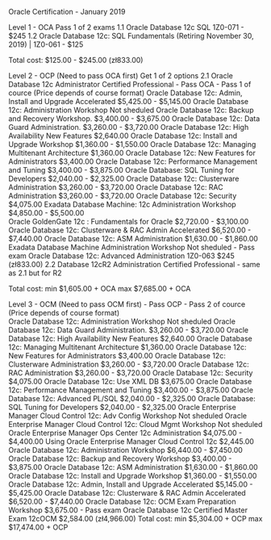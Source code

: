 Oracle Certification - January 2019


Level 1 - OCA
 Pass 1 of 2 exams
  1.1 Oracle Database 12c SQL 1Z0-071 - $245 
  1.2 Oracle Database 12c: SQL Fundamentals (Retiring November 30, 2019) | 1Z0-061 - $125

Total cost: $125.00 - $245.00 (zł833.00)

Level 2 - OCP (Need to pass OCA first)
  Get 1 of 2 options
  2.1 Oracle Database 12c Administrator Certified Professional
    - Pass OCA
    - Pass 1 of cource (Price depends of course format)
        Oracle Database 12c: Admin, Install and Upgrade Accelerated  $5,425.00 - $5,145.00
        Oracle Database 12c: Administration Workshop                 Not sheduled
        Oracle Database 12c: Backup and Recovery Workshop.           $3,400.00 - $3,675.00
        Oracle Database 12c: Data Guard Administration.              $3,260.00 - $3,720.00
        Oracle Database 12c: High Availability New Features          $2,640.00
        Oracle Database 12c: Install and Upgrade Workshop            $1,360.00 - $1,550.00
        Oracle Database 12c: Managing Multitenant Architecture       $1,360.00
        Oracle Database 12c: New Features for Administrators         $3,400.00
        Oracle Database 12c: Performance Management and Tuning       $3,400.00 - $3,875.00
        Oracle Database: SQL Tuning for Developers                   $2,040.00 - $2,325.00
        Oracle Database 12c: Clusterware Administration              $3,260.00 - $3,720.00
        Oracle Database 12c: RAC Administration                      $3,260.00 - $3,720.00
        Oracle Database 12c: Security                                $4,075.00
        Exadata Database Machine: 12c Administration Workshop        $4,850.00 - $5,500.00       
        Oracle GoldenGate 12c : Fundamentals for Oracle              $2,720.00 - $3,100.00
        Oracle Database 12c: Clusterware & RAC Admin Accelerated     $6,520.00 - $7,440.00
        Oracle Database 12c: ASM Administration                      $1,630.00 - $1,860.00
        Exadata Database Machine Administration Workshop             Not sheduled
    - Pass exam
       Oracle Database 12c: Advanced Administration 1Z0-063          $245 (zł833.00)
  2.2 Database 12cR2 Administration Certified Professional
    - same as 2.1 but for R2

Total cost: min $1,605.00 + OCA
            max $7,685.00 + OCA
 
Level 3 - OCM (Need to pass OCM first)
    - Pass OCP
    - Pass 2 of cource (Price depends of course format)    
        Oracle Database 12c: Administration Workshop                 Not sheduled
        Oracle Database 12c: Data Guard Administration.              $3,260.00 - $3,720.00
        Oracle Database 12c: High Availability New Features          $2,640.00
        Oracle Database 12c: Managing Multitenant Architecture       $1,360.00
        Oracle Database 12c: New Features for Administrators         $3,400.00
        Oracle Database 12c: Clusterware Administration              $3,260.00 - $3,720.00
        Oracle Database 12c: RAC Administration                      $3,260.00 - $3,720.00
        Oracle Database 12c: Security                                $4,075.00
        Oracle Database 12c: Use XML DB                              $3,675.00
        Oracle Database 12c: Performance Management and Tuning       $3,400.00 - $3,875.00
        Oracle Database 12c: Advanced PL/SQL                         $2,040.00 - $2,325.00
        Oracle Database: SQL Tuning for Developers                   $2,040.00 - $2,325.00
        Oracle Enterprise Manager Cloud Control 12c: Adv Config Workshop Not sheduled
        Oracle Enterprise Manager Cloud Control 12c: Cloud Mgmt Workshop  Not sheduled
        Oracle Enterprise Manager Ops Center 12c Administration      $4,075.00 - $4,400.00
        Using Oracle Enterprise Manager Cloud Control 12c            $2,445.00
        Oracle Database 12c: Administration Workshop                 $6,440.00 - $7,450.00
        Oracle Database 12c: Backup and Recovery Workshop            $3,400.00 - $3,875.00
        Oracle Database 12c: ASM Administration                      $1,630.00 - $1,860.00
        Oracle Database 12c: Install and Upgrade Workshop            $1,360.00 - $1,550.00
        Oracle Database 12c: Admin, Install and Upgrade Accelerated  $5,145.00 - $5,425.00
        Oracle Database 12c: Clusterware & RAC Admin Accelerated     $6,520.00 - $7,440.00
        Oracle Database 12c: OCM Exam Preparation Workshop           $3,675.00
     - Pass exam
       Oracle Database 12c Certified Master Exam 12cOCM              $2,584.00 (zł4,966.00)
Total cost: min $5,304.00 + OCP
            max $17,474.00 + OCP      
       
